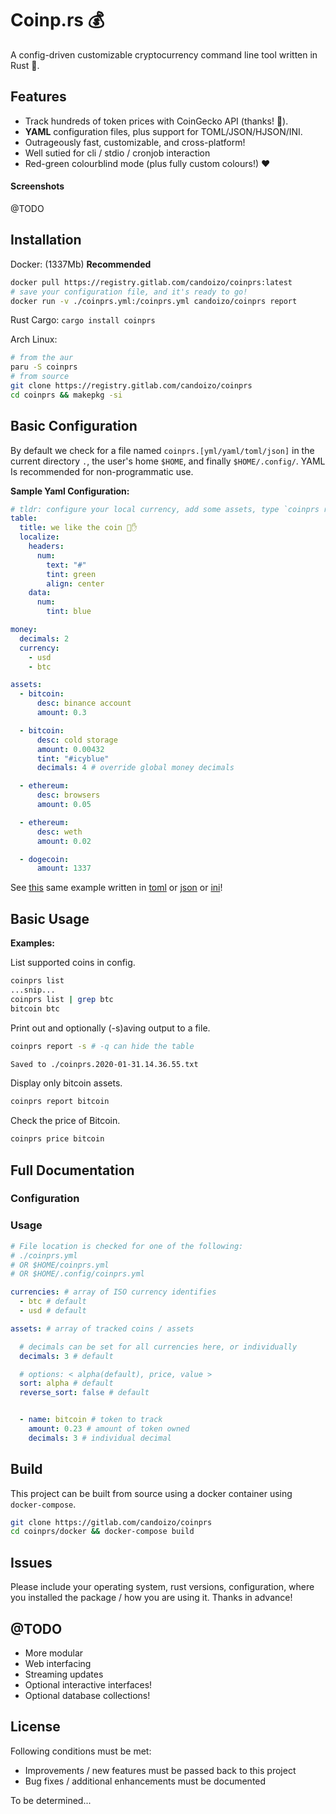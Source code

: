 # Coinp.rs 💰

A config-driven customizable cryptocurrency command line tool written in Rust :crab:.

## Features

-   Track hundreds of token prices with CoinGecko API (thanks! 🐍).
-   **YAML** configuration files, plus support for TOML/JSON/HJSON/INI.
-   Outrageously fast, customizable, and cross-platform!
-   Well sutied for cli / stdio / cronjob interaction
-   Red-green colourblind mode (plus fully custom colours!) ❤️

#### Screenshots

@TODO

## Installation

Docker: (1337Mb) **Recommended**
```bash
docker pull https://registry.gitlab.com/candoizo/coinprs:latest
# save your configuration file, and it's ready to go!
docker run -v ./coinprs.yml:/coinprs.yml candoizo/coinprs report
```

Rust Cargo: `cargo install coinprs`

Arch Linux:

```bash
# from the aur
paru -S coinprs
# from source
git clone https://registry.gitlab.com/candoizo/coinprs
cd coinprs && makepkg -si
```

## Basic Configuration

By default we check for a file named `coinprs.[yml/yaml/toml/json]` in the current directory `.`, the user's home `$HOME`, and finally `$HOME/.config/`. YAML Is recommended for non-programmatic use.

**Sample Yaml Configuration:**
```yml
# tldr: configure your local currency, add some assets, type `coinprs report`
table:
  title: we like the coin 🔷✋
  localize:
    headers:
      num:
        text: "#"
        tint: green
        align: center
    data:
      num:
        tint: blue

money:
  decimals: 2
  currency:
    - usd
    - btc

assets:
  - bitcoin:
      desc: binance account
      amount: 0.3

  - bitcoin:
      desc: cold storage
      amount: 0.00432
      tint: "#icyblue"
      decimals: 4 # override global money decimals

  - ethereum:
      desc: browsers
      amount: 0.05

  - ethereum:
      desc: weth
      amount: 0.02

  - dogecoin:
      amount: 1337

```

See [this](./yaml) same example written in [toml](./toml) or [json](./json) or [ini](./ini)!

## Basic Usage

**Examples:**

List supported coins in config.
```sh
coinprs list
...snip...
coinprs list | grep btc
bitcoin btc
```

Print out and optionally (-s)aving output to a file.

```sh
coinprs report -s # -q can hide the table

Saved to ./coinprs.2020-01-31.14.36.55.txt
```

Display only bitcoin assets.

```sh
coinprs report bitcoin
```

Check the price of Bitcoin.

```sh
coinprs price bitcoin
```

## Full Documentation

### Configuration

### Usage

```yml
# File location is checked for one of the following:
# ./coinprs.yml
# OR $HOME/coinprs.yml
# OR $HOME/.config/coinprs.yml

currencies: # array of ISO currency identifies
  - btc # default
  - usd # default

assets: # array of tracked coins / assets

  # decimals can be set for all currencies here, or individually
  decimals: 3 # default

  # options: < alpha(default), price, value >
  sort: alpha # default
  reverse_sort: false # default


  - name: bitcoin # token to track
    amount: 0.23 # amount of token owned
    decimals: 3 # individual decimal

```

## Build

This project can be built from source using a docker container using `docker-compose`.

```bash
git clone https://gitlab.com/candoizo/coinprs
cd coinprs/docker && docker-compose build
```

## Issues

Please include your operating system, rust versions, configuration, where you installed the package / how you are using it. Thanks in advance!

## @TODO

-   More modular
-   Web interfacing
-   Streaming updates
-   Optional interactive interfaces!
-   Optional database collections!

## License

Following conditions must be met:
- Improvements / new features must be passed back to this project
- Bug fixes / additional enhancements must be documented

To be determined...
